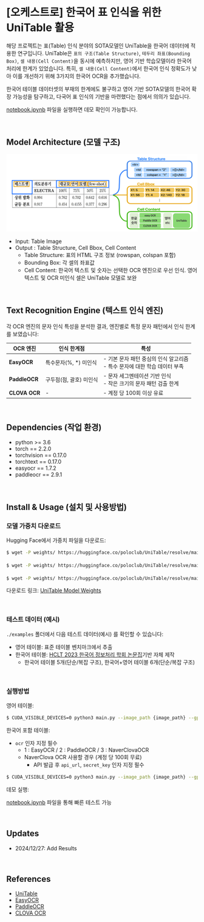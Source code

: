 # [오케스트로] 한국어 표 인식을 위한 UniTable 활용

해당 프로젝트는 표(Table) 인식 분야의 SOTA모델인 UniTable을 한국어 데이터에 적용한 연구입니다. 
UniTable은 `표의 구조(Table Structure)`, `테두리 좌표(Bounding Box)`, `셀 내용(Cell Content)`을 동시에 예측하지만, 영어 기반 학습모델이라 한국어 처리에 한계가 있었습니다. 
특히, `셀 내용(Cell Content)`에서 한국어 인식 정확도가 낮아 이를 개선하기 위해 3가지의 한국어 OCR을 추가했습니다.

한국어 테이블 데이터셋의 부재의 한계에도 불구하고 영어 기반 SOTA모델의 한국어 확장 가능성을 탐구하고, 다국어 표 인식의 기반을 마련했다는 점에서 의의가 있습니다.

[notebook.ipynb](https://github.com/Boradori127/Table_Recognition/blob/master/notebook.ipynb) 파일을 실행하면 데모 확인이 가능합니다.

<br/>

## Model Architecture (모델 구조)

![alt text](UniTable+OCR_architecture.png)

- Input: Table Image
- Output : Table Structure, Cell Bbox, Cell Content 
  * Table Structure: 표의 HTML 구조 정보 (rowspan, colspan 포함)
  * Bounding Box: 각 셀의 좌표값
  * Cell Content: 한국어 텍스트 및 숫자는 선택한 OCR 엔진으로 우선 인식. 영어 텍스트 및 OCR 미인식 셀은 UniTable 모델로 보완

<br/>


## Text Recognition Engine (텍스트 인식 엔진) 
각 OCR 엔진의 문자 인식 특성을 분석한 결과, 엔진별로 특정 문자 패턴에서 인식 한계를 보였습니다:

| **OCR 엔진**   | **인식 한계점**                 | **특성**                                   |
|----------------|--------------------------------|--------------------------------------------------|
| **EasyOCR**    | 특수문자(%, *) 미인식           | - 기본 문자 패턴 중심의 인식 알고리즘            <br>- 특수 문자에 대한 학습 데이터 부족             |
| **PaddleOCR**  | 구두점(점, 괄호) 미인식         | - 문자 세그멘테이션 기반 인식                    <br>- 작은 크기의 문자 패턴 검출 한계              |
| **CLOVA OCR**  | -                | - 계정 당 100회 이상 유료                 |





<br/>

## Dependencies (작업 환경)

- python >= 3.6
- torch == 2.2.0
- torchvision == 0.17.0
- torchtext == 0.17.0
- easyocr == 1.7.2
- paddleocr == 2.9.1



<br/>


## Install & Usage (설치 및 사용방법)
### 모델 가중치 다운로드

Hugging Face에서 가중치 파일을 다운로드:

```bash
$ wget -P weights/ https://huggingface.co/poloclub/UniTable/resolve/main/unitable_large_bbox.pt

$ wget -P weights/ https://huggingface.co/poloclub/UniTable/resolve/main/unitable_large_content.pt

$ wget -P weights/ https://huggingface.co/poloclub/UniTable/resolve/main/unitable_large_structure.pt
```

다운로드 링크: [UniTable Model Weights](https://huggingface.co/poloclub/UniTable/tree/main)

<br/>

### 테스트 데이터 (예시)

`./examples` 폴더에서 다음 테스트 데이터(예시) 를 확인할 수 있습니다:

- 영어 테이블: 표준 테이블 벤치마크에서 추출
- 한국어 테이블: [HCLT 2023 한국어 정보처리 학회 논문집](http://www.hclt.kr/symp/?lnb=conference)기반 자체 제작
   *  한국어 테이블 5개(단순/복잡 구조), 한국어+영어 테이블 6개(단순/복잡 구조) 

<br/>

### 실행방법
영어 테이블:
```bash
$ CUDA_VISIBLE_DEVICES=0 python3 main.py --image_path {image_path} --gpu
```

한국어 포함 테이블:
- `ocr` 인자 지정 필수
  - 1 : EasyOCR / 2 : PaddleOCR / 3 : NaverClovaOCR
  - NaverClova OCR 사용할 경우 (계정 당 100회 무료) 
    - API 발급 후 `api_url`, `secret_key` 인자 지정 필수
```bash
$ CUDA_VISIBLE_DEVICES=0 python3 main.py --image_path {image_path} --gpu --korean --ocr {ocr_number} 
```


데모 실행:

[notebook.ipynb](https://github.com/Boradori127/Table_Recognition/blob/master/notebook.ipynb) 파일을 통해 빠른 테스트 가능


<br/>



## Updates

- 2024/12/27: Add Results


<br/>

## References
- [UniTable](https://github.com/poloclub/unitable)
- [EasyOCR](https://github.com/JaidedAI/EasyOCR)
- [PaddleOCR](https://github.com/PaddlePaddle/PaddleOCR)
- [CLOVA OCR](https://www.ncloud.com/product/aiService/ocr)
